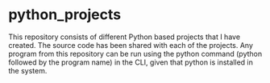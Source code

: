 # python_projects

This repository consists of different Python based projects that I have created.
The source code has been shared with each of the projects.
Any program from this repository can be run using the python command (python followed by the program name) in the CLI, given that python is installed in the system. 
